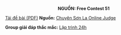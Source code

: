**<center>NGUỒN: Free Contest 51</center>**

[Tải đề bài (PDF)](/statements/2277/ARCHERY.pdf)
**Nguồn:** [Chuyên Sơn La Online Judge](http://csloj.ddns.net/)

**Group giải đáp thắc mắc:** [Lập trình 24h](https://www.facebook.com/groups/1386904321519984)